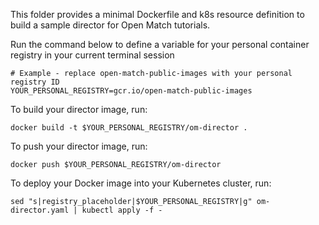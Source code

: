 This folder provides a minimal Dockerfile and k8s resource definition to build a sample director for Open Match tutorials.

Run the command below to define a variable for your personal container registry in your current terminal session
```
# Example - replace open-match-public-images with your personal registry ID
YOUR_PERSONAL_REGISTRY=gcr.io/open-match-public-images
```

To build your director image, run:
```
docker build -t $YOUR_PERSONAL_REGISTRY/om-director .
```

To push your director image, run:
```
docker push $YOUR_PERSONAL_REGISTRY/om-director
```

To deploy your Docker image into your Kubernetes cluster, run:
```
sed "s|registry_placeholder|$YOUR_PERSONAL_REGISTRY|g" om-director.yaml | kubectl apply -f -
```
